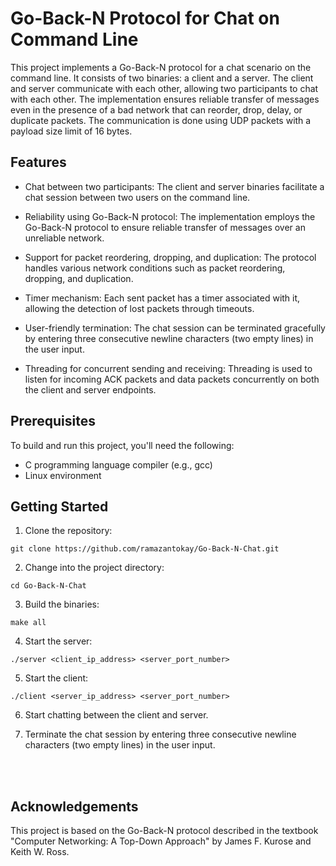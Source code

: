 # Go-Back-N Protocol for Chat on Command Line

This project implements a Go-Back-N protocol for a chat scenario on the command line. It consists of two binaries: a client and a server. The client and server communicate with each other, allowing two participants to chat with each other. The implementation ensures reliable transfer of messages even in the presence of a bad network that can reorder, drop, delay, or duplicate packets. The communication is done using UDP packets with a payload size limit of 16 bytes.

## Features
- Chat between two participants: The client and server binaries facilitate a chat session between two users on the command line.

- Reliability using Go-Back-N protocol: The implementation employs the Go-Back-N protocol to ensure reliable transfer of messages over an unreliable network.

- Support for packet reordering, dropping, and duplication: The protocol handles various network conditions such as packet reordering, dropping, and duplication.

- Timer mechanism: Each sent packet has a timer associated with it, allowing the detection of lost packets through timeouts.

- User-friendly termination: The chat session can be terminated gracefully by entering three consecutive newline characters (two empty lines) in the user input.

- Threading for concurrent sending and receiving: Threading is used to listen for incoming ACK packets and data packets concurrently on both the client and server endpoints.

## Prerequisites
To build and run this project, you'll need the following:

- C programming language compiler (e.g., gcc)
- Linux environment

## Getting Started
1. Clone the repository:
```
git clone https://github.com/ramazantokay/Go-Back-N-Chat.git
```
2. Change into the project directory:
```
cd Go-Back-N-Chat
```
3. Build the binaries:
```
make all
```
4. Start the server:
```
./server <client_ip_address> <server_port_number>
```
5. Start the client:
```
./client <server_ip_address> <server_port_number>
```

6. Start chatting between the client and server.

7. Terminate the chat session by entering three consecutive newline characters (two empty lines) in the user input.

<br>
<br>

## Acknowledgements
This project is based on the Go-Back-N protocol described in the textbook "Computer Networking: A Top-Down Approach" by James F. Kurose and Keith W. Ross.